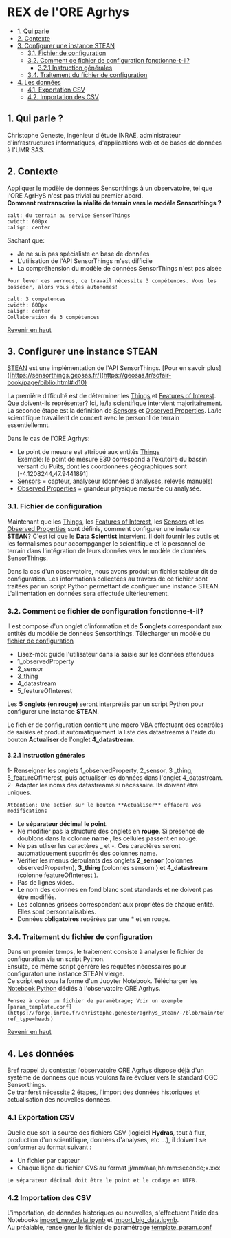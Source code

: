 # REX de l'ORE Agrhys
- [1. Qui parle](#qui_parle)    
- [2. Contexte](#intro)
- [3. Configurer une instance STEAN](#conf)  
  - [3.1. Fichier de configuration](#fichier_conf)
  - [3.2. Comment ce fichier de configuration fonctionne-t-il?](#fonc_conf)  
      - [3.2.1 Instruction générales](#instruction)
  - [3.4. Traitement du fichier de configuration](#create_conf)
- [4. Les données](#data)  
  - [4.1. Exportation CSV](#data_histo)
  - [4.2. Importation des CSV](#data_new)
  
<a id="top"></a>
<a id="qui_parle"></a>
## 1. Qui parle ?
Christophe Geneste, ingénieur d'étude INRAE, administrateur d'infrastructures informatiques, d'applications web et de bases de données à l'UMR SAS.

<a id="intro"></a>
## 2. Contexte
Appliquer le modèle de données Sensorthings à un observatoire, tel que l'ORE AgrHyS n'est pas trivial au premier abord.  
**Comment restranscrire la réalité de terrain vers le modèle Sensorthings ?**   

```{image} img/terrain_vers_ST_v2.png
:alt: du terrain au service SensorThings
:width: 600px
:align: center
```

Sachant que:  
*  Je ne suis pas spécialiste en base de données
*  L'utilisation de l'API SensorThings m'est difficile
*  La compréhension du modèle de données SensorThings n'est pas aisée  

```{important}
Pour lever ces verrous, ce travail nécessite 3 compétences. Vous les posséder, alors vous êtes autonomes!
```

```{figure} img/trois_competences.png
:alt: 3 competences
:width: 600px
:align: center
Collaboration de 3 compétences
```

[Revenir en haut](#top)
<a id="conf"></a>
## 3. Configurer une instance STEAN  
[STEAN](https://github.com/Mario-35/STEAN) est une implémentation de l'API SensorThings. [Pour en savoir plus]([https://sensorthings.geosas.fr/](https://geosas.fr/sofair-book/page/biblio.html#id10)  

La première difficulté est de déterminer les [Things](https://geosas.fr/sofair-book/page/chap-sensorthings/things.html) et [Features of Interest](https://geosas.fr/sofair-book/page/chap-sensorthings/featureofinterest.html). Que doivent-ils représenter? Ici, le/la scientifique intervient majoritairement.
La seconde étape est la définition de [Sensors](https://geosas.fr/sofair-book/page/chap-sensorthings/sensors.html) et [Observed Properties](https://geosas.fr/sofair-book/page/chap-sensorthings/observedproperties.html). La/le scientifique travaillent de concert avec le personnl de terrain essentiellemnt.

Dans le cas de l'ORE Agrhys:
* Le point de mesure est attribué aux entités [Things](https://geosas.fr/sofair-book/page/chap-sensorthings/things.html)  
Exemple: le point de mesure E30 correspond à l'éxutoire du bassin versant du Puits, dont les coordonnées géographiques sont [-4.1208244,47.9441891]
* [Sensors](https://geosas.fr/sofair-book/page/chap-sensorthings/sensors.html) = capteur, analyseur (données d'analyses, relevés manuels)
* [Observed Properties](https://geosas.fr/sofair-book/page/chap-sensorthings/observedproperties.html) = grandeur physique mesurée ou analysée.

<a id="fichier_conf"></a>
### 3.1. Fichier de configuration
Maintenant que les [Things](https://geosas.fr/sofair-book/page/chap-sensorthings/things.html), les [Features of Interest](https://geosas.fr/sofair-book/page/chap-sensorthings/featureofinterest.html), les [Sensors](https://geosas.fr/sofair-book/page/chap-sensorthings/sensors.html) et les [Observed Properties](https://geosas.fr/sofair-book/page/chap-sensorthings/observedproperties.html) sont définis, comment configurer une instance **STEAN**? C'est ici que le **Data Scientist** intervient. Il doit fournir les outils et les formalismes pour accompganger le scientifique et le personnel de terrain dans l'intégration de leurs données vers le modèle de données SensorThings.  

Dans la cas d'un observatoire, nous avons produit un fichier tableur dit de configuration. Les informations collectées au travers de ce fichier sont traitées par un script Python permettant de configuer une instance STEAN. L'alimentation en données sera effectuée ultérieurement.

<a id="fonc_conf"></a>
### 3.2. Comment ce fichier de configuration fonctionne-t-il?  
Il est composé d'un onglet d'information et de **5 onglets** correspondant aux entités du modèle de données Sensorthings. Télécharger un modèle du [fichier de configuration](https://forge.inrae.fr/christophe.geneste/agrhys_stean/-/blob/main/template_configuration_STEAN.xlsm?ref_type=heads)

* Lisez-moi: guide l'utilisateur dans la saisie sur les données attendues 
* 1_observedProperty
* 2_sensor
* 3_thing
* 4_datastream
* 5_featureOfInterest

Les **5 onglets (en rouge)** seront interprétés par un script Python pour configurer une instance **STEAN**.

Le fichier de configuration contient une macro VBA effectuant des contrôles de saisies et produit automatiquement la liste des datastreams à l'aide du bouton **Actualiser** de l'onglet **4_datastream**.

<a id="instruction"></a>
#### 3.2.1 Instruction générales
 
1- Renseigner les onglets 1_observedProperty, 2_sensor, 3 _thing, 5_featureOfInterest, puis actualiser les données dans l'onglet 4_datastream.  
2- Adapter les noms des datastreams si nécessaire. Ils doivent être uniques. 
```{important}
Attention: Une action sur le bouton **Actualiser** effacera vos modifications
``` 

* Le **séparateur décimal le point**.  
* Ne modifier pas la structure des onglets en **rouge**. Si présence de doublons dans la colonne **name** , les cellules passent en rouge.  
* Ne pas utliser les caractères _ et -. Ces caractères seront automatiquement supprimés des colonnes name.  
* Vérifier les menus déroulants des onglets **2_sensor** (colonnes observedPropertyn), **3_thing** (colonnes sensorn ) et **4_datastream** (colonne featureOfInterest ).  
* Pas de lignes vides.  
* Le nom des colonnes en fond blanc sont standards et ne doivent pas être modifiés.  
* Les colonnes grisées correspondent aux propriétés de chaque entité. Elles sont personnalisables.  
* Données **obligatoires** repérées par une * et en rouge.

<a id="create_conf"></a>
### 3.4. Traitement du fichier de configuration  
Dans un premier temps, le traitement consiste à analyser le fichier de configuration via un script Python.  
Ensuite, ce même script génrére les requêtes nécessaires pour configuraton une instance STEAN vierge.  
Ce script est sous la forme d'un Jupyter Notebook. Télécharger les [Notebook Python](https://forge.inrae.fr/christophe.geneste/agrhys_stean/-/tree/main?ref_type=heads) dédiés à l'observatoire ORE Agrhys.

```{tip}
Pensez à créer un fichier de paramètrage; Voir un exemple [param_template.conf](https://forge.inrae.fr/christophe.geneste/agrhys_stean/-/blob/main/template_param.conf?ref_type=heads)
```

[Revenir en haut](#top)
<a id="data"></a>  
## 4. Les données  
Bref rappel du contexte: l'observatoire ORE Agrhys dispose déjà d'un système de données que nous voulons faire évoluer vers le standard OGC Sensorthings.  
Ce tranferst nécessite 2 étapes, l'import des données historiques et actualisation des nouvelles données.  

<a id="exp_histo"></a>
### 4.1 Exportation CSV 

Quelle que soit la source des fichiers CSV (logiciel **Hydras**, tout à flux, production d'un scientifique, données d'analyses, etc ...), il doivent se conformer au format suivant :  
* Un fichier par capteur
* Chaque ligne du fichier CVS au format jj/mm/aaa;hh:mm:seconde;x.xxx  

```{important}
Le séparateur décimal doit être le point et le codage en UTF8.
```
<a id="data_new"></a>
### 4.2 Importation des CSV
L'importation, de données historiques ou nouvelles, s'effectuent l'aide des Notebooks [import_new_data.ipynb](https://forge.inrae.fr/christophe.geneste/agrhys_stean/-/blob/main/import_new_data.ipynb?ref_type=heads) et [import_big_data.ipynb](https://forge.inrae.fr/christophe.geneste/agrhys_stean/-/blob/main/import_big_data.ipynb?ref_type=heads).  
Au préalable, renseigner le fichier de paramétrage [template_param.conf](https://forge.inrae.fr/christophe.geneste/agrhys_stean/-/blob/main/template_param.conf?ref_type=heads)
